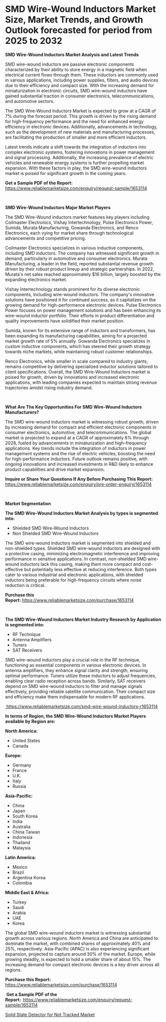 <p><h1>SMD Wire-Wound Inductors Market Size, Market Trends, and Growth Outlook forecasted for period from 2025 to 2032</h1></p><p><strong>SMD Wire-Wound Inductors Market Analysis and Latest Trends</strong></p>
<p><p>SMD wire-wound inductors are passive electronic components characterized by their ability to store energy in a magnetic field when electrical current flows through them. These inductors are commonly used in various applications, including power supplies, filters, and audio devices due to their efficiency and compact size. With the increasing demand for miniaturization in electronic circuits, SMD wire-wound inductors have gained substantial traction in consumer electronics, telecommunications, and automotive sectors.</p><p>The SMD Wire-Wound Inductors Market is expected to grow at a CAGR of 7% during the forecast period. This growth is driven by the rising demand for high-frequency performance and the need for enhanced energy efficiency in electronic devices. Additionally, advancements in technology, such as the development of new materials and manufacturing processes, are facilitating the production of smaller and more efficient inductors.</p><p>Latest trends indicate a shift towards the integration of inductors into complex electronic systems, fostering innovations in power management and signal processing. Additionally, the increasing prevalence of electric vehicles and renewable energy systems is further propelling market expansion. With these factors in play, the SMD wire-wound inductors market is poised for significant growth in the coming years.</p></p>
<p><strong>Get a Sample PDF of the Report:&nbsp;</strong> <a href="https://www.reliablemarketsize.com/enquiry/request-sample/1653114?utm_campaign=2477&utm_medium=2&utm_source=Github&utm_content=ia&utm_term=12022025&utm_id=smd-wire-wound-inductors">https://www.reliablemarketsize.com/enquiry/request-sample/1653114</a></p>
<p>&nbsp;</p>
<p><strong>SMD Wire-Wound Inductors Major Market Players</strong></p>
<p><p>The SMD Wire-Wound Inductors market features key players including Coilmaster Electronics, Vishay Intertechnology, Pulse Electronics Power, Sumida, Murata Manufacturing, Gowanda Electronics, and Renco Electronics, each vying for market share through technological advancements and competitive pricing.</p><p>Coilmaster Electronics specializes in various inductive components, including SMD inductors. The company has witnessed significant growth in demand, particularly in automotive and consumer electronics. Murata Manufacturing, a leader in the field, reported substantial revenue growth driven by their robust product lineup and strategic partnerships. In 2022, Murata's net sales reached approximately $16 billion, largely boosted by the expanding electronics market.</p><p>Vishay Intertechnology stands prominent for its diverse electronic components, including wire-wound inductors. The company's innovative solutions have positioned it for continued success, as it capitalizes on the growing demand for high-performance electronic devices. Pulse Electronics Power focuses on power management solutions and has been enhancing its wire-wound inductor portfolio. Their efforts in product differentiation and quality improvements have solidified their market position.</p><p>Sumida, known for its extensive range of inductors and transformers, has been expanding its manufacturing capabilities, aiming for a projected market growth rate of 5% annually. Gowanda Electronics specializes in custom inductive components, which has steered their growth strategy towards niche markets, while maintaining robust customer relationships.</p><p>Renco Electronics, while smaller in scale compared to industry giants, remains competitive by delivering specialized inductor solutions tailored to client specifications. Overall, the SMD Wire-Wound Inductors market is poised for growth, driven by innovations and increased electronic applications, with leading companies expected to maintain strong revenue trajectories amidst rising industry demand.</p></p>
<p>&nbsp;</p>
<p><strong>What Are The Key Opportunities For SMD Wire-Wound Inductors Manufacturers?</strong></p>
<p><p>The SMD wire-wound inductors market is witnessing robust growth, driven by increasing demand for compact and efficient electronic components in consumer electronics, automotive, and telecommunications. The global market is projected to expand at a CAGR of approximately 6% through 2028, fueled by advancements in miniaturization and high-frequency applications. Key trends include the integration of inductors in power management systems and the rise of electric vehicles, boosting the need for high-performance inductors. Future outlook remains positive, with ongoing innovations and increased investments in R&D likely to enhance product capabilities and drive market expansion.</p></p>
<p><strong>Inquire or Share Your Questions If Any Before Purchasing This Report:</strong> <a href="https://www.reliablemarketsize.com/enquiry/pre-order-enquiry/1653114?utm_campaign=2477&utm_medium=2&utm_source=Github&utm_content=ia&utm_term=12022025&utm_id=smd-wire-wound-inductors">https://www.reliablemarketsize.com/enquiry/pre-order-enquiry/1653114</a></p>
<p>&nbsp;</p>
<p><strong>Market Segmentation</strong></p>
<p><strong>The SMD Wire-Wound Inductors Market Analysis by types is segmented into:</strong></p>
<p><ul><li>Shielded SMD Wire-Wound Inductors</li><li>Non Shielded SMD Wire-Wound Inductors</li></ul></p>
<p><p>The SMD wire-wound inductors market is segmented into shielded and non-shielded types. Shielded SMD wire-wound inductors are designed with a protective casing, minimizing electromagnetic interference and improving performance in sensitive applications. In contrast, non-shielded SMD wire-wound inductors lack this casing, making them more compact and cost-effective but potentially less effective at reducing interference. Both types cater to various industrial and electronic applications, with shielded inductors being preferable for high-frequency circuits where noise reduction is critical.</p></p>
<p><strong>Purchase this Report:&nbsp;</strong><a href="https://www.reliablemarketsize.com/purchase/1653114?utm_campaign=2477&utm_medium=2&utm_source=Github&utm_content=ia&utm_term=12022025&utm_id=smd-wire-wound-inductors">https://www.reliablemarketsize.com/purchase/1653114</a></p>
<p>&nbsp;</p>
<p><strong>The SMD Wire-Wound Inductors Market Industry Research by Application is segmented into:</strong></p>
<p><ul><li>RF Technique</li><li>Antenna Amplifiers</li><li>Tuners</li><li>SAT Receivers</li></ul></p>
<p><p>SMD wire-wound inductors play a crucial role in the RF technique, functioning as essential components in various electronic devices. In antenna amplifiers, they enhance signal clarity and strength, ensuring optimal performance. Tuners utilize these inductors to adjust frequencies, enabling clear radio reception across bands. Similarly, SAT receivers depend on SMD wire-wound inductors to filter and manage signals effectively, providing reliable satellite communication. Their compact size and efficiency make them indispensable for modern RF applications.</p></p>
<p><a href="https://www.reliablemarketsize.com/smd-wire-wound-inductors-r1653114?utm_campaign=2477&utm_medium=2&utm_source=Github&utm_content=ia&utm_term=12022025&utm_id=smd-wire-wound-inductors">&nbsp;https://www.reliablemarketsize.com/smd-wire-wound-inductors-r1653114</a></p>
<p><strong>In terms of Region, the SMD Wire-Wound Inductors Market Players available by Region are:</strong></p>
<p>
    <p> <strong> North America: </strong>
        <ul>
            <li>United States</li>
            <li>Canada</li>
        </ul>
        </p> 
    <p> <strong> Europe: </strong>
        <ul>
            <li>Germany</li>
            <li>France</li>
            <li>U.K.</li>
            <li>Italy</li>
            <li>Russia</li>
        </ul>
        </p> 
    <p> <strong> Asia-Pacific: </strong>
        <ul>
            <li>China</li>
            <li>Japan</li>
            <li>South Korea</li>
            <li>India</li>
            <li>Australia</li>
            <li>China Taiwan</li>
            <li>Indonesia</li>
            <li>Thailand</li>
            <li>Malaysia</li>
        </ul>
        </p> 
    <p> <strong> Latin America: </strong>
        <ul>
            <li>Mexico</li>
            <li>Brazil</li>
            <li>Argentina Korea</li>
            <li>Colombia</li>
        </ul>
        </p> 
    <p> <strong> Middle East & Africa: </strong>
        <ul>
            <li>Turkey</li>
            <li>Saudi</li>
            <li>Arabia</li>
            <li>UAE</li>
            <li>Korea</li>
        </ul>
    </p>
    </p>
<p><p>The global SMD wire-wound inductors market is witnessing substantial growth across various regions. North America and China are anticipated to dominate the market, with combined shares of approximately 40% and 25%, respectively. Asia-Pacific (APAC) is also experiencing significant expansion, projected to capture around 30% of the market. Europe, while growing steadily, is expected to hold a smaller share of about 15%. The increasing demand for compact electronic devices is a key driver across all regions.</p></p>
<p><strong>Purchase this Report: </strong><a href="https://www.reliablemarketsize.com/purchase/1653114?utm_campaign=2477&utm_medium=2&utm_source=Github&utm_content=ia&utm_term=12022025&utm_id=smd-wire-wound-inductors">https://www.reliablemarketsize.com/purchase/1653114</a></p>
<p>&nbsp;<strong>Get a Sample PDF of the Report:&nbsp;&nbsp;</strong><a href="https://www.reliablemarketsize.com/enquiry/request-sample/1653114?utm_campaign=2477&utm_medium=2&utm_source=Github&utm_content=ia&utm_term=12022025&utm_id=smd-wire-wound-inductors">https://www.reliablemarketsize.com/enquiry/request-sample/1653114</a></p>
<p><strong></strong></p>
<p><p><a href="https://github.com/lashaunm5st/Market-Research-Report-List-1/blob/main/solid-state-detector-for-not-tracked-market.md?utm_campaign=2477&utm_medium=2&utm_source=Github&utm_content=ia&utm_term=12022025&utm_id=smd-wire-wound-inductors">Solid State Detector for Not Tracked Market</a></p></p>